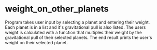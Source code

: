 # weight_on_other_planets
Program takes user input by selecting a planet and entering their weight. Each planet is in a list and it's gravitational pull is also listed. The users weight is calculated with a function that multiples their weight by the gravitational pull of their selected planets. The end result prints the user's weight on their selected planet.
